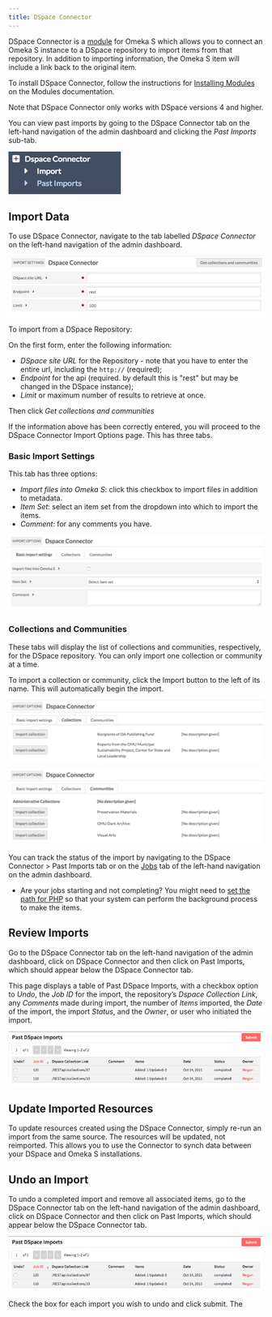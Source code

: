 ```yaml
---
title: DSpace Connector
---
```


DSpace Connector is a [module](index.md) for Omeka S which allows you to connect an Omeka S instance to a DSpace repository to import items from that repository. In addition to importing information, the Omeka S item will include a link back to the original item.

To install DSpace Connector, follow the instructions for [Installing Modules](index.md#installing-modules) on the Modules documentation.

Note that DSpace Connector only works with DSpace versions 4 and higher.

You can view past imports by going to the DSpace Connector tab on the left-hand navigation of the admin dashboard and clicking the *Past Imports* sub-tab.

![DSpace Connector navigation option with two sub-tab options for Import and Past Imports](../modules/modulesfiles/dspace_nav.png)

## Import Data
To use DSpace Connector, navigate to the tab labelled *DSpace Connector* on the left-hand navigation of the admin dashboard. 

![Screenshot of the field options for DSpace Connector with collections loaded from a university library](../modules/modulesfiles/dspace_import.png)

To import from a DSpace Repository: 

On the first form, enter the following information: 

* *DSpace site URL* for the Repository - note that you have to enter the entire url, including the `http://` (required);
* *Endpoint* for the api (required. by default this is "rest" but may be changed in the DSpace instance);
* *Limit* or maximum number of results to retrieve at once. 

Then click *Get collections and communities*

If the information above has been correctly entered, you will proceed to the DSpace Connector Import Options page. This has three tabs. 

### Basic Import Settings
This tab has three options:

* *Import files into Omeka S*: click this checkbox to import files in addition to metadata.
* *Item Set*: select an item set from the dropdown into which to import the items. 
* *Comment*: for any comments you have.

![basic import settings, nothing entered and no boxes checked.](../modules/modulesfiles/dspace_importset.png) 

### Collections and Communities
These tabs will display the list of collections and communities, respectively, for the DSpace repository. You can only import one collection or community at a time.

To import a collection or community, click the Import button to the left of its name. This will automatically begin the import.

![First few collections from mars.gmu.edu's DSpace repository](../modules/modulesfiles/dspace_coll.png)

![First community from mars.gmu.edu's DSpace repository](../modules/modulesfiles/dspace_comm.png)

You can track the status of the import by navigating to the DSpace Connector > Past Imports tab or on the [Jobs](../admin/jobs.md) tab of the left-hand navigation on the admin dashboard.

- Are your jobs starting and not completing? You might need to [set the path for PHP](../configuration/) so that your system can perform the background process to make the items.

## Review Imports
Go to the DSpace Connector tab on the left-hand navigation of the admin dashboard, click on DSpace Connector and then click on Past Imports, which should appear below the DSpace Connector tab.

This page displays a table of Past DSpace Imports, with a checkbox option to *Undo*, the *Job ID* for the import, the repository’s *Dspace Collection Link*, any *Comments* made during import, the number of *Items* imported, the *Date* of the import, the import *Status*, and the *Owner*, or user who initiated the import.

![Table of past imports showing two from mars.gmu.edu](../modules/modulesfiles/mods_dspacepast.png)

## Update Imported Resources
To update resources created using the DSpace Connector, simply re-run an import from the same source. The resources will be updated, not reimported. This allows you to use the Connector to synch data between your DSpace and Omeka S installations.

## Undo an Import
To undo a completed import and remove all associated items, go to the DSpace Connector tab on the left-hand navigation of the admin dashboard, click on DSpace Connector and then click on Past Imports, which should appear below the DSpace Connector tab.

![Table of past imports showing two from mars.gmu.edu](../modules/modulesfiles/mods_dspacepast.png)

Check the box for each import you wish to undo and click submit. The 

